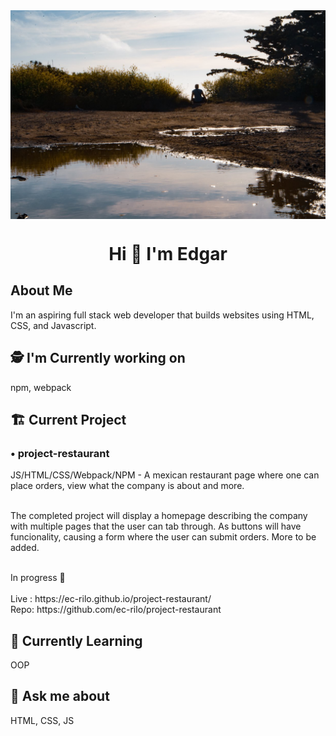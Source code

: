 <img src="images/Background.jpg" alt="Edgar sitting outside during golden hour" align="center">
<h1 align="center">Hi 👋 I'm Edgar</h1>

## About Me
I'm an aspiring full stack web developer that builds websites using HTML, CSS, and Javascript.
<br>
## 🕵️ I'm Currently working on
npm, webpack
## 🏗️  Current Project

### • project-restaurant
JS/HTML/CSS/Webpack/NPM - A mexican restaurant page where one can place orders, view what the company is about and more.
<br><br>
<p>
  The completed project will display a homepage describing the company with multiple pages that the user can tab through.
  As buttons will have funcionality, causing a form where the user can submit orders. More to be added.
</p>

<br>
In progress 🚧
<br><br>
Live : https://ec-rilo.github.io/project-restaurant/
<br>
Repo: https://github.com/ec-rilo/project-restaurant

## 🌱 Currently Learning
OOP

## 💬 Ask me about
HTML, CSS, JS
